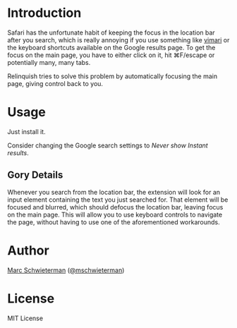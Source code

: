 # Introduction

Safari has the unfortunate habit of keeping the focus in the location bar after
you search, which is really annoying if you use something like
[vimari](https://github.com/guyht/vimari) or the keyboard shortcuts available on
the Google results page. To get the focus on the main page, you have to either
click on it, hit ⌘F/escape or potentially many, many tabs.

Relinquish tries to solve this problem by automatically focusing the main page,
giving control back to you.

# Usage

Just install it.

Consider changing the Google search settings to *Never show Instant results*.

## Gory Details

Whenever you search from the location bar, the extension will look for an input
element containing the text you just searched for. That element will be focused
and blurred, which should defocus the location bar, leaving focus on the main
page. This will allow you to use keyboard controls to navigate the page, without
having to use one of the aforementioned workarounds.

# Author

[Marc Schwieterman](https://github.com/marcisme) ([@mschwieterman](https://twitter.com/mschwieterman))

# License

MIT License
